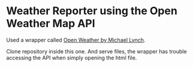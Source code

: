 Weather Reporter using the Open Weather Map API
===============================================
Used a wrapper called [Open Weather by Michael Lynch](https://github.com/michael-lynch/open-weather).

Clone repository inside this one. And serve files, the wrapper has trouble accessing the API when simply opening the html file.
